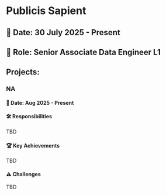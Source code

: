 # Publicis Sapient
## 📅 **Date:** 30 July 2025 - Present
## 👤 **Role:** Senior Associate Data Engineer L1
## Projects:

### **NA**

#### 📅 **Date:** Aug 2025 - Present
#### **🛠 Responsibilities**
TBD

#### **🏆 Key Achievements**
TBD

#### **⚠ Challenges**
TBD
